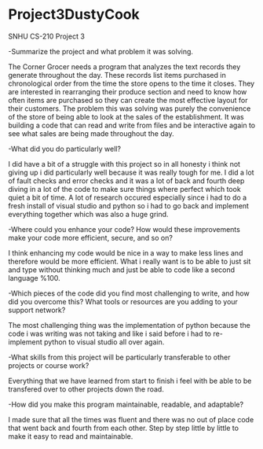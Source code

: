 # Project3DustyCook
SNHU CS-210 Project 3

-Summarize the project and what problem it was solving.

The Corner Grocer needs a program that analyzes the text records they generate throughout the day. These records list items purchased in chronological order from the time the store opens to the time it closes. They are interested in rearranging their produce section and need to know how often items are purchased so they can create the most effective layout for their customers.
The problem this was solving was purely the convenience of the store of being able to look at the sales of the establishment. It was building a code that can read and write from files and be interactive again to see what sales are being made throughout the day.

-What did you do particularly well?

I did have a bit of a struggle with this project so in all honesty i think not giving up i did particularly well because it was really tough for me. I did a lot of fault checks and error checks and it was a lot of back and fourth deep diving in a lot of the code to make sure things where perfect which took quiet a bit of time. A lot of research occured especially since i had to do a fresh install of visual studio and python so i had to go back and implement everything together which was also a huge grind. 

-Where could you enhance your code? How would these improvements make your code more efficient, secure, and so on?

I think enhancing my code would be nice in a way to make less lines and therefore would be more efficient. What i really want is to be able to just sit and type without thinking much and just be able to code like a second language %100.

-Which pieces of the code did you find most challenging to write, and how did you overcome this? What tools or resources are you adding to your support network?

The most challenging thing was the implementation of python because the code i was writing was not taking and like i said before i had to re-implement python to visual studio all over again.

-What skills from this project will be particularly transferable to other projects or course work?

Everything that we have learned from start to finish i feel with be able to be transfered over to other projects down the road.

-How did you make this program maintainable, readable, and adaptable?

I made sure that all the times was fluent and there was no out of place code that went back and fourth from each other. Step by step little by little to make it easy to read and maintainable.
